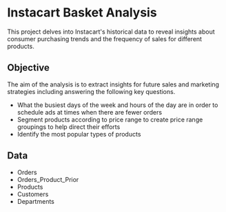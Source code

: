 # Instacart Basket Analysis
This project delves into Instacart's historical data to reveal insights about consumer purchasing trends and the frequency of sales for different products.

## Objective
The aim of the analysis is to extract insights for future sales and marketing strategies including answering the following key questions.
- What the busiest days of the week and hours of the day are in order to schedule ads at times when there are fewer orders
- Segment products according to price range to create price range groupings to help direct their efforts
- Identify the most popular types of products

## Data
- Orders
- Orders_Product_Prior
- Products
- Customers
- Departments
